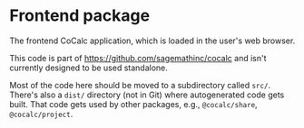 # Frontend package

The frontend CoCalc application, which is loaded in the user's web browser.

This code is part of https://github.com/sagemathinc/cocalc and isn't currently designed to be used standalone.

Most of the code here should be moved to a subdirectory called `src/`. There's
also a `dist/` directory (not in Git) where autogenerated code gets built.  That
code gets used by other packages, e.g., `@cocalc/share`, `@cocalc/project`.


